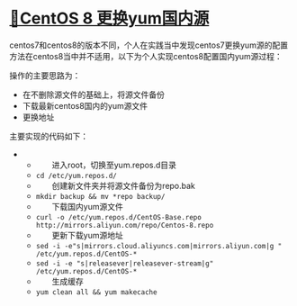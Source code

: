 # [🎋CentOS 8 更换yum国内源](https://www.cnblogs.com/Julien1021/p/16255403.html)

centos7和centos8的版本不同，个人在实践当中发现centos7更换yum源的配置方法在centos8当中并不适用，以下为个人实现centos8配置国内yum源过程：

操作的主要思路为：

- 在不删除源文件的基础上，将源文件备份
- 下载最新centos8国内的yum源文件
- 更换地址

主要实现的代码如下：

- -   进入root，切换至yum.repos.d目录
  - `cd /etc/yum.repos.d/`
  -   创建新文件夹并将源文件备份为repo.bak
  - `mkdir backup && mv *repo backup/`
  -   下载国内yum源文件
  - `curl -o /etc/yum.repos.d/CentOS-Base.repo http://mirrors.aliyun.com/repo/Centos-8.repo`
  -   更新下载yum源地址
  - `sed -i -e"s|mirrors.cloud.aliyuncs.com|mirrors.aliyun.com|g " /etc/yum.repos.d/CentOS-*`
  - `sed -i -e "s|releasever|releasever-stream|g" /etc/yum.repos.d/CentOS-*`
  -   生成缓存
  - `yum clean all && yum makecache`